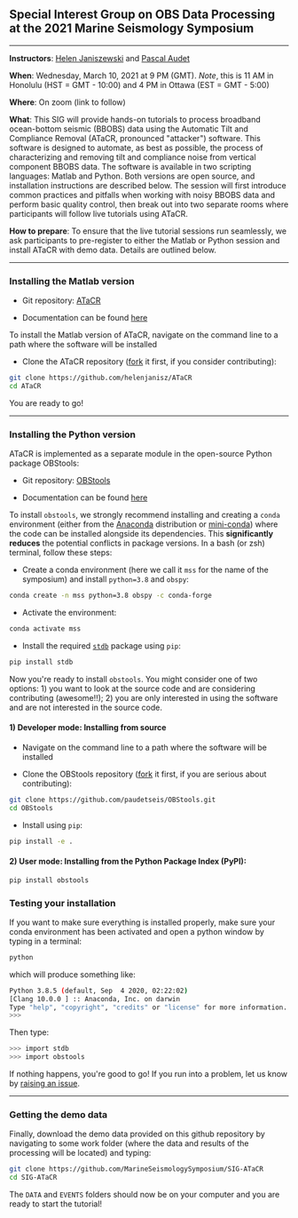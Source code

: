 ## Special Interest Group on OBS Data Processing at the 2021 Marine Seismology Symposium

---

**Instructors**: [Helen Janiszewski](https://helenjaniszewski.squarespace.com) and [Pascal Audet](https://www.uogeophysics.com/authors/admin/)

**When**: Wednesday, March 10, 2021 at 9 PM (GMT). *Note*, this is 11 AM in Honolulu (HST = GMT - 10:00) and 4 PM in Ottawa (EST = GMT - 5:00)

**Where**: On zoom (link to follow)

**What**: This SIG will provide hands-on tutorials to process broadband ocean-bottom seismic (BBOBS) data using the Automatic Tilt and Compliance Removal (ATaCR, pronounced "attacker") software. This software is designed to automate, as best as possible, the process of characterizing and removing tilt and compliance noise from vertical component BBOBS data. The software is available in two scripting languages: Matlab and Python. Both versions are open source, and installation instructions are described below. The session will first introduce common practices and pitfalls when working with noisy BBOBS data and perform basic quality control, then break out into two separate rooms where participants will follow live tutorials using ATaCR. 

**How to prepare**: To ensure that the live tutorial sessions run seamlessly, we ask participants to pre-register to either the Matlab or Python session and install ATaCR with demo data. Details are outlined below.

---

### Installing the Matlab version

- Git repository: [ATaCR](https://github.com/helenjanisz/ATaCR)

- Documentation can be found [here](https://github.com/helenjanisz/ATaCR/blob/master/ATaCR_Manual.pdf)

To install the Matlab version of ATaCR, navigate on the command line to a path where the software will be installed

- Clone the ATaCR repository ([fork](https://docs.github.com/en/github/getting-started-with-github/fork-a-repo) it first, if you consider contributing):

```bash
git clone https://github.com/helenjanisz/ATaCR
cd ATaCR
```

You are ready to go!

---

### Installing the Python version

ATaCR is implemented as a separate module in the open-source Python package OBStools:

- Git repository: [OBStools](https://github.com/nfsi-canada/OBStools)

- Documentation can be found [here](https://nfsi-canada.github.io/OBStools/)

To install `obstools`, we strongly recommend installing and creating a `conda` environment (either from the [Anaconda](https://anaconda.org) distribution or [mini-conda](https://docs.conda.io/en/latest/miniconda.html)) where the code can be installed alongside its dependencies. This **significantly reduces** the potential conflicts in package versions. In a bash (or zsh) terminal, follow these steps:

- Create a conda environment (here we call it `mss` for the name of the symposium) and install `python=3.8` and `obspy`:

```bash
conda create -n mss python=3.8 obspy -c conda-forge
```

- Activate the environment:

```bash
conda activate mss
```

- Install the required [`stdb`](https://github.com/schaefferaj/StDb) package using `pip`:

```bash
pip install stdb
```

Now you're ready to install `obstools`. You might consider one of two options: 1) you want to look at the source code and are considering contributing (awesome!!); 2) you are only interested in using the software and are not interested in the source code.

#### 1) Developer mode: Installing from source

- Navigate on the command line to a path where the software will be installed

- Clone the OBStools repository ([fork](https://docs.github.com/en/github/getting-started-with-github/fork-a-repo) it first, if you are serious about contributing):

```bash
git clone https://github.com/paudetseis/OBStools.git
cd OBStools
```

- Install using `pip`:

```bash
pip install -e .
```

#### 2) User mode: Installing from the Python Package Index (PyPI):

```bash
pip install obstools
```

### Testing your installation

If you want to make sure everything is installed properly, make sure your conda environment has been activated and open a python window by typing in a terminal:

```bash
python
```

which will produce something like:

```bash
Python 3.8.5 (default, Sep  4 2020, 02:22:02) 
[Clang 10.0.0 ] :: Anaconda, Inc. on darwin
Type "help", "copyright", "credits" or "license" for more information.
>>> 
```

Then type:

```bash
>>> import stdb
>>> import obstools
```

If nothing happens, you're good to go! If you run into a problem, let us know by [raising an issue](https://github.com/MarineSeismologySymposium/SIG-ATaCR/issues). 

---

### Getting the demo data

Finally, download the demo data provided on this github repository by navigating to some work folder (where the data and results of the processing will be located) and typing:

```bash
git clone https://github.com/MarineSeismologySymposium/SIG-ATaCR
cd SIG-ATaCR
```

The `DATA` and `EVENTS` folders should now be on your computer and you are ready to start the tutorial!

